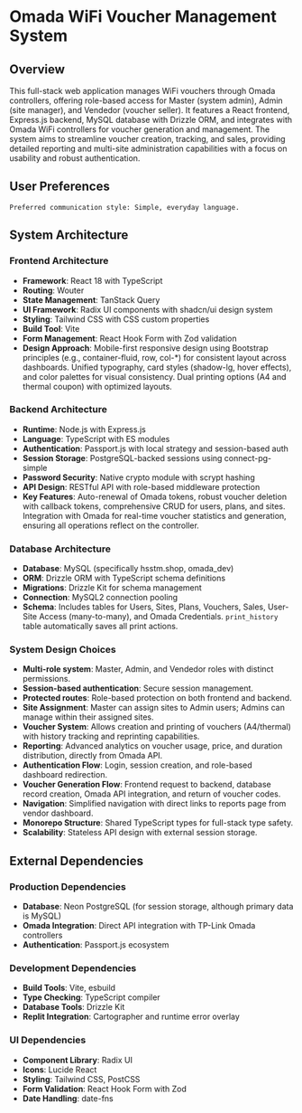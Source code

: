 # Omada WiFi Voucher Management System

## Overview
This full-stack web application manages WiFi vouchers through Omada controllers, offering role-based access for Master (system admin), Admin (site manager), and Vendedor (voucher seller). It features a React frontend, Express.js backend, MySQL database with Drizzle ORM, and integrates with Omada WiFi controllers for voucher generation and management. The system aims to streamline voucher creation, tracking, and sales, providing detailed reporting and multi-site administration capabilities with a focus on usability and robust authentication.

## User Preferences
```
Preferred communication style: Simple, everyday language.
```

## System Architecture

### Frontend Architecture
- **Framework**: React 18 with TypeScript
- **Routing**: Wouter
- **State Management**: TanStack Query
- **UI Framework**: Radix UI components with shadcn/ui design system
- **Styling**: Tailwind CSS with CSS custom properties
- **Build Tool**: Vite
- **Form Management**: React Hook Form with Zod validation
- **Design Approach**: Mobile-first responsive design using Bootstrap principles (e.g., container-fluid, row, col-*) for consistent layout across dashboards. Unified typography, card styles (shadow-lg, hover effects), and color palettes for visual consistency. Dual printing options (A4 and thermal coupon) with optimized layouts.

### Backend Architecture
- **Runtime**: Node.js with Express.js
- **Language**: TypeScript with ES modules
- **Authentication**: Passport.js with local strategy and session-based auth
- **Session Storage**: PostgreSQL-backed sessions using connect-pg-simple
- **Password Security**: Native crypto module with scrypt hashing
- **API Design**: RESTful API with role-based middleware protection
- **Key Features**: Auto-renewal of Omada tokens, robust voucher deletion with callback tokens, comprehensive CRUD for users, plans, and sites. Integration with Omada for real-time voucher statistics and generation, ensuring all operations reflect on the controller.

### Database Architecture
- **Database**: MySQL (specifically hsstm.shop, omada_dev)
- **ORM**: Drizzle ORM with TypeScript schema definitions
- **Migrations**: Drizzle Kit for schema management
- **Connection**: MySQL2 connection pooling
- **Schema**: Includes tables for Users, Sites, Plans, Vouchers, Sales, User-Site Access (many-to-many), and Omada Credentials. `print_history` table automatically saves all print actions.

### System Design Choices
- **Multi-role system**: Master, Admin, and Vendedor roles with distinct permissions.
- **Session-based authentication**: Secure session management.
- **Protected routes**: Role-based protection on both frontend and backend.
- **Site Assignment**: Master can assign sites to Admin users; Admins can manage within their assigned sites.
- **Voucher System**: Allows creation and printing of vouchers (A4/thermal) with history tracking and reprinting capabilities.
- **Reporting**: Advanced analytics on voucher usage, price, and duration distribution, directly from Omada API.
- **Authentication Flow**: Login, session creation, and role-based dashboard redirection.
- **Voucher Generation Flow**: Frontend request to backend, database record creation, Omada API integration, and return of voucher codes.
- **Navigation**: Simplified navigation with direct links to reports page from vendor dashboard.
- **Monorepo Structure**: Shared TypeScript types for full-stack type safety.
- **Scalability**: Stateless API design with external session storage.

## External Dependencies

### Production Dependencies
- **Database**: Neon PostgreSQL (for session storage, although primary data is MySQL)
- **Omada Integration**: Direct API integration with TP-Link Omada controllers
- **Authentication**: Passport.js ecosystem

### Development Dependencies
- **Build Tools**: Vite, esbuild
- **Type Checking**: TypeScript compiler
- **Database Tools**: Drizzle Kit
- **Replit Integration**: Cartographer and runtime error overlay

### UI Dependencies
- **Component Library**: Radix UI
- **Icons**: Lucide React
- **Styling**: Tailwind CSS, PostCSS
- **Form Validation**: React Hook Form with Zod
- **Date Handling**: date-fns